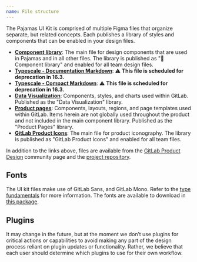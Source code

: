 ```yaml
---
name: File structure
---
```


The Pajamas UI Kit is comprised of multiple Figma files that organize separate, but related concepts. Each publishes a library of styles and components that can be enabled in your design files.

- [**Component library**](https://www.figma.com/file/qEddyqCrI7kPSBjGmwkZzQ/Component-library): The main file for design components that are used in Pajamas and in all other files. The library is published as "📙 Component library" and enabled for all team design files.
- [**Typescale - Documentation Markdown**](https://www.figma.com/file/V3HKN83B7rf2T6sseLMrxa/Typescale-Documentation-Markdown): ⚠️ **This file is scheduled for deprecation in 16.3.**
- [**Typescale - Compact Markdown**](https://www.figma.com/file/mjAZxHkK95TlQ6L14aNp2M/Typescale-Compact-Markdown): ⚠️ **This file is scheduled for deprecation in 16.3.**
- [**Data Visualization**](https://www.figma.com/file/17NxNEMa7i28Is8sMetO2H/Data-Visualization): Components, styles, and charts used within GitLab. Published as the "Data Visualization" library.
- [**Product pages**](https://www.figma.com/file/tzpLCamRZNr2tTPwCP2UY4/Product-Pages): Components, layouts, regions, and page templates used within GitLab. Items herein are not globally used throughout the product and not included in the main component library. Published as the "Product Pages" library.
- [**GitLab Product Icons**](https://www.figma.com/file/h4YjjttHL5YI0mXZfQ4uuU/GitLab-Product-Icons): The main file for product iconography. The library is published as "GitLab Product Icons" and enabled for all team files.

In addition to the links above, files are available from the [GitLab Product Design](https://www.figma.com/@GitLabDesign) community page and the [project repository](https://gitlab.com/gitlab-org/gitlab-services/design.gitlab.com/-/tree/main/ui-kit).

## Fonts

The UI kit files make use of GitLab Sans, and GitLab Mono. Refer to the [type fundamentals](/product-foundations/type-fundamentals) for more information. The fonts are available to download in [this package](https://www.npmjs.com/package/@gitlab/fonts).

## Plugins

It may change in the future, but at the moment we don’t use plugins for critical actions or capabilities to avoid making any part of the design process reliant on plugin updates or functionality. Rather, we believe that each user should determine which plugins to use for their own workflow.
